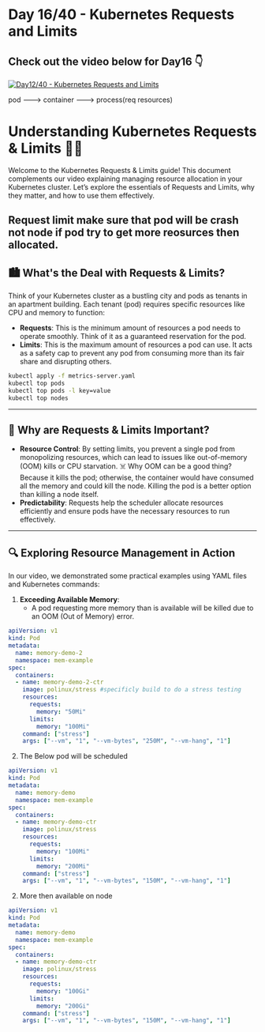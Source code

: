 # Day 16/40 - Kubernetes Requests and Limits

## Check out the video below for Day16 👇

[![Day12/40 - Kubernetes Requests and Limits](https://img.youtube.com/vi/Q-mk6EZVX_Q/sddefault.jpg)](https://youtu.be/Q-mk6EZVX_Q)

pod ---> container ---> process(req resources)

# Understanding Kubernetes Requests & Limits 🚀🔧

Welcome to the Kubernetes Requests & Limits guide! This document complements our video explaining managing resource allocation in your Kubernetes cluster. Let’s explore the essentials of Requests and Limits, why they matter, and how to use them effectively.

Request limit make sure that pod will be crash not node if pod try to get more reosurces then allocated.
---

## 🏙️ What's the Deal with Requests & Limits?

Think of your Kubernetes cluster as a bustling city and pods as tenants in an apartment building. Each tenant (pod) requires specific resources like CPU and memory to function:

- **Requests**: This is the minimum amount of resources a pod needs to operate smoothly. Think of it as a guaranteed reservation for the pod.
- **Limits**: This is the maximum amount of resources a pod can use. It acts as a safety cap to prevent any pod from consuming more than its fair share and disrupting others.

```bash
kubectl apply -f metrics-server.yaml
kubectl top pods
kubectl top pods -l key=value
kubectl top nodes
```
---

## 🧐 Why are Requests & Limits Important?

- **Resource Control**: By setting limits, you prevent a single pod from monopolizing resources, which can lead to issues like out-of-memory (OOM) kills or CPU starvation. ☠️ Why OOM can be a good thing? Because it kills the pod; otherwise, the container would have consumed all the memory and could kill the node. Killing the pod is a better option than killing a node itself.
- **Predictability**: Requests help the scheduler allocate resources efficiently and ensure pods have the necessary resources to run effectively.

---

## 🔍 Exploring Resource Management in Action

In our video, we demonstrated some practical examples using YAML files and Kubernetes commands:

1. **Exceeding Available Memory**:
   - A pod requesting more memory than is available will be killed due to an OOM (Out of Memory) error.
     
```yaml
apiVersion: v1
kind: Pod
metadata:
  name: memory-demo-2
  namespace: mem-example
spec:
  containers:
  - name: memory-demo-2-ctr
    image: polinux/stress #specificly build to do a stress testing
    resources:
      requests:
        memory: "50Mi"
      limits:
        memory: "100Mi"
    command: ["stress"]
    args: ["--vm", "1", "--vm-bytes", "250M", "--vm-hang", "1"]
```

2. The Below pod will be scheduled

```yaml
apiVersion: v1
kind: Pod
metadata:
  name: memory-demo
  namespace: mem-example
spec:
  containers:
  - name: memory-demo-ctr
    image: polinux/stress
    resources:
      requests:
        memory: "100Mi"
      limits:
        memory: "200Mi"
    command: ["stress"]
    args: ["--vm", "1", "--vm-bytes", "150M", "--vm-hang", "1"]
```

2. More then available on node

```yaml
apiVersion: v1
kind: Pod
metadata:
  name: memory-demo
  namespace: mem-example
spec:
  containers:
  - name: memory-demo-ctr
    image: polinux/stress
    resources:
      requests:
        memory: "100Gi"
      limits:
        memory: "200Gi"
    command: ["stress"]
    args: ["--vm", "1", "--vm-bytes", "150M", "--vm-hang", "1"]
```
